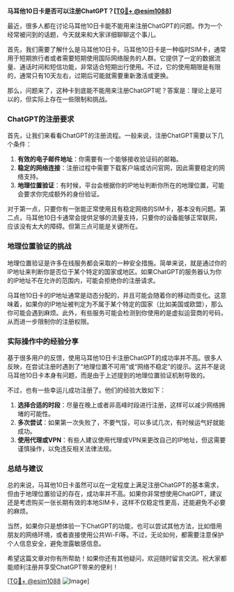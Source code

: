 **马耳他10日卡是否可以注册ChatGPT？[[TG💪+ @esim1088](https://t.me/s/esim1088)]**

最近，很多人都在讨论马耳他10日卡能不能用来注册ChatGPT的问题。作为一个经常被问到的话题，今天就来和大家详细聊聊这个事儿。

首先，我们需要了解什么是马耳他10日卡。马耳他10日卡是一种临时SIM卡，通常用于短期旅行者或者需要短期使用国际网络服务的人群。它提供了一定的数据流量、通话时间和短信功能，非常适合短期出行使用。不过，它的使用期限是有限的，通常只有10天左右，过期后可能就需要重新激活或更换。

那么，问题来了，这种卡到底能不能用来注册ChatGPT呢？答案是：理论上是可以的，但实际上存在一些限制和挑战。

### ChatGPT的注册要求

首先，让我们来看看ChatGPT的注册流程。一般来说，注册ChatGPT需要以下几个条件：

1. **有效的电子邮件地址**：你需要有一个能够接收验证码的邮箱。
2. **稳定的网络连接**：注册过程中需要下载客户端或访问官网，因此需要稳定的网络支持。
3. **地理位置验证**：有时候，平台会根据你的IP地址判断你所在的地理位置，可能会要求你完成额外的身份验证。

对于第一点，只要你有一张能正常使用且有稳定网络的SIM卡，基本没有问题。第二点，马耳他10日卡通常会提供足够的流量支持，只要你的设备能够正常联网，应该没有太大的障碍。但第三点可能是关键所在。

### 地理位置验证的挑战

地理位置验证是许多在线服务都会采取的一种安全措施。简单来说，就是通过你的IP地址来判断你是否位于某个特定的国家或地区。如果ChatGPT的服务器认为你的IP地址不在允许的范围内，可能会拒绝你的注册请求。

马耳他10日卡的IP地址通常是动态分配的，并且可能会随着你的移动而变化。这意味着，如果你的IP地址被判定为不属于某个特定的国家（比如美国或欧盟），那么你可能会遇到麻烦。此外，有些服务可能会检测到你使用的是虚拟运营商的号码，从而进一步限制你的注册权限。

### 实际操作中的经验分享

基于很多用户的反馈，使用马耳他10日卡注册ChatGPT的成功率并不高。很多人反映，在尝试注册时遇到了“地理位置不可用”或“网络不稳定”的提示。这并不是说马耳他10日卡本身有问题，而是由于上述提到的地理位置验证机制导致的。

不过，也有一些幸运儿成功注册了。他们的经验大致如下：

1. **选择合适的时段**：尽量在晚上或者非高峰时段进行注册，这样可以减少网络拥堵的可能性。
2. **多次尝试**：如果第一次失败了，不要气馁，可以多试几次，有时候运气好就能成功。
3. **使用代理或VPN**：有些人建议使用代理或VPN来更改自己的IP地址，但这需要谨慎操作，以免违反相关法律法规。

### 总结与建议

总的来说，马耳他10日卡虽然可以在一定程度上满足注册ChatGPT的基本需求，但由于地理位置验证的存在，成功率并不高。如果你非常想使用ChatGPT，建议还是考虑购买一张长期有效的本地SIM卡，这样不仅稳定性更高，还能避免不必要的麻烦。

当然，如果你只是想体验一下ChatGPT的功能，也可以尝试其他方法，比如借用朋友的网络环境，或者直接使用公共Wi-Fi等。不过，无论如何，都需要注意保护个人信息安全，避免泄露敏感信息。

希望这篇文章对你有所帮助！如果你还有其他疑问，欢迎随时留言交流。祝大家都能顺利注册并享受ChatGPT带来的便利！

[[TG💪+ @esim1088](https://t.me/s/esim1088) ![Image](https://i.postimg.cc/4NQfJmqS/Snipaste-2025-05-13-00-14-12.png)]